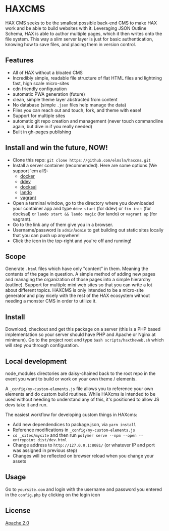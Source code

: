 # HAXCMS
HAX CMS seeks to be the smallest possible back-end CMS to make HAX work and be able to build websites with it. Leveraging JSON Outline Schema, HAX is able to author multiple pages, which it then writes onto the file system. This way a slim server layer is just for basic authentication, knowing how to save files, and placing them in version control.

## Features
- All of HAX without a bloated CMS
- Incredibly simple, readable file structure of flat HTML files and lightning fast, high scale micro-sites
- cdn friendly configuration
- automatic PWA generation (future)
- clean, simple theme layer abstracted from content
- No database (simple `.json` files help manage the data)
- Files you can reach out and touch, fork, and theme with ease!
- Support for multiple sites
- automatic git repo creation and management (never touch commandline again, but dive in if you really needed)
- Built in gh-pages publishing

## Install and win the future, NOW!
- Clone this repo: `git clone https://github.com/elmsln/haxcms.git`
- Install a server container (recomnended). Here are some options (We support 'em all!):  
  - [docker](https://store.docker.com/search?type=edition&offering=community)
  - [ddev](https://ddev.readthedocs.io/en/latest/#installation)
  - [docksal](https://docksal.io/installation/)
  - [lando](https://docs.devwithlando.io/installation/installing.html)
  - [vagrant](https://www.vagrantup.com/downloads.html)
- Open a terminal window, go to the directory where you downloaded your container app and type `ddev start` (for ddev) or `fin init` (for docksal) or `lando start && lando magic` (for lando) or `vagrant up` (for vagrant).
- Go to the link any of them give you in a browser.
- Username/password is `admin`/`admin` to get building out static sites locally that you can push up anywhere!
- Click the icon in the top-right and you're off and running!

## Scope
Generate `.html` files which have only "content" in them. Meaning the contents of the page in question. A simple method of adding new pages and managing the organization of those pages into a simple hierarchy (outline). Support for multiple mini web sites so that you can write a lot about different topics. HAXCMS is only intended to be a micro-site generator and play nicely with the rest of the HAX ecosystem without needing a monster CMS in order to utilize it.

## Install
Download, checkout and get this package on a server (this is a PHP based implementation so your server should have PHP and Apache or Nginx at minimum). Go to the project root and type `bash scripts/haxtheweb.sh` which will step you through configuration.

## Local development
node_modules directories are daisy-chained back to the root repo in the event you want to build or work on your own theme / elements.

A `_config/my-custom-elements.js` file allows you to reference your own elements and do custom build routines. While HAXcms is intended to be used without needing to understand any of this, it's positioned to allow JS devs take it and run.

The easiest workflow for developing custom things in HAXcms:
- Add new dependendices to package.json, via `yarn install`
- Reference modifications in `_config/my-custom-elements.js`
- `cd _sites/mysite` and then run `polymer serve --npm --open --entrypoint dist/dev.html`
- Change address to `http://127.0.0.1:8081/` (or whatever IP and port was assigned in previous step)
- Changes will be reflected on browser reload when you change your assets


## Usage
Go to `yoursite.com` and login with the username and password you entered in the `config.php` by clicking on the login icon

## License
[Apache 2.0](LICENSE.md)
